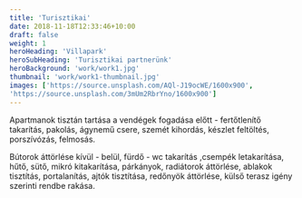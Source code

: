 ```yaml
---
title: 'Turisztikai'
date: 2018-11-18T12:33:46+10:00
draft: false
weight: 1
heroHeading: 'Villapark'
heroSubHeading: 'Turisztikai partnerünk'
heroBackground: 'work/work1.jpg'
thumbnail: 'work/work1-thumbnail.jpg'
images: ['https://source.unsplash.com/AQl-J19ocWE/1600x900', 
'https://source.unsplash.com/3mUm2RbrYno/1600x900']
---
```


Apartmanok tisztán tartása a vendégek fogadása előtt - fertőtlenítő takarítás, pakolás, ágynemű csere, szemét kihordás, készlet feltöltés, porszívózás, felmosás.

Bútorok áttörlése kívül - belül, fürdő - wc takarítás ,csempék letakarítása, hűtő, sütő, mikró kitakarítása, párkányok, radiátorok áttörlése, ablakok tisztítás, portalanítás, ajtók tisztítása, redőnyök áttörlése, külső terasz igény szerinti rendbe rakása.
